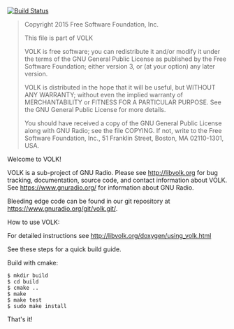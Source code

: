 [![Build Status](https://travis-ci.org/gnuradio/volk.svg?branch=master)](https://travis-ci.org/gnuradio/volk)
>
> Copyright 2015 Free Software Foundation, Inc.
>
> This file is part of VOLK
>
> VOLK is free software; you can redistribute it and/or modify
> it under the terms of the GNU General Public License as published by
> the Free Software Foundation; either version 3, or (at your option)
> any later version.
>
> VOLK is distributed in the hope that it will be useful,
> but WITHOUT ANY WARRANTY; without even the implied warranty of
> MERCHANTABILITY or FITNESS FOR A PARTICULAR PURPOSE.  See the
> GNU General Public License for more details.
>
> You should have received a copy of the GNU General Public License
> along with GNU Radio; see the file COPYING.  If not, write to
> the Free Software Foundation, Inc., 51 Franklin Street,
> Boston, MA 02110-1301, USA.
>

Welcome to VOLK!

VOLK is a sub-project of GNU Radio. Please see http://libvolk.org for bug
tracking, documentation, source code, and contact information about VOLK.
See https://www.gnuradio.org/ for information about GNU Radio.

Bleeding edge code can be found in our git repository at
https://www.gnuradio.org/git/volk.git/.

How to use VOLK:

For detailed instructions see http://libvolk.org/doxygen/using_volk.html

See these steps for a quick build guide.

Build with cmake:

    $ mkdir build
    $ cd build
    $ cmake ..
    $ make
    $ make test
    $ sudo make install

That's it!
